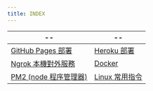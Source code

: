 ```yaml
---
title: INDEX
---
```


| --                                    | --                           |
| ------------------------------------- | ---------------------------- |
| [GitHub Pages 部署](./githubPages.md) | [Heroku 部署](./heroku.md)   |
| [Ngrok 本機對外服務](./ngrok.md)      | [Docker](./docker/docker.md) |
| [PM2 (node 程序管理器)](./pm2/pm2.md) | [Linux 常用指令](./linux.md) |
